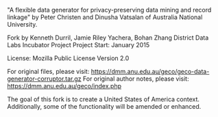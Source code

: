 "A flexible data generator for privacy-preserving data mining and record linkage" 
by Peter Christen and Dinusha Vatsalan of Australia National University.

Fork by Kenneth Durril, Jamie Riley Yachera, Bohan Zhang
District Data Labs Incubator Project
Project Start: January 2015

License: Mozilla Public License Version 2.0

For original files, please visit: https://dmm.anu.edu.au/geco/geco-data-generator-corruptor.tar.gz
For original author notes, please visit: https://dmm.anu.edu.au/geco/index.php

The goal of this fork is to create a United States of America context. Additionally, some of the functionality will be amended or enhanced.




